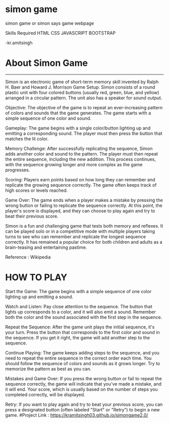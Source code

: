 # simon game
simon game or simon says game webpage

Skills Required
HTML CSS JAVASCRIPT BOOTSTRAP

-kr.amitsingh

# About Simon Game
-----------------------------
Simon is an electronic game of short-term memory skill invented by Ralph H. Baer and Howard J. Morrison
Game Setup: Simon consists of a round plastic unit with four colored buttons (usually red, green, blue, and yellow) arranged in a circular pattern. The unit also has a speaker for sound output.

Objective: The objective of the game is to repeat an ever-increasing pattern of colors and sounds that the game generates. The game starts with a simple sequence of one color and sound.

Gameplay: The game begins with a single color/button lighting up and emitting a corresponding sound. The player must then press the button that matches the lit color.

Memory Challenge: After successfully replicating the sequence, Simon adds another color and sound to the pattern. The player must then repeat the entire sequence, including the new addition. This process continues, with the sequence growing longer and more complex as the game progresses.

Scoring: Players earn points based on how long they can remember and replicate the growing sequence correctly. The game often keeps track of high scores or levels reached.

Game Over: The game ends when a player makes a mistake by pressing the wrong button or failing to replicate the sequence correctly. At this point, the player's score is displayed, and they can choose to play again and try to beat their previous score.

Simon is a fun and challenging game that tests both memory and reflexes. It can be played solo or in a competitive mode with multiple players taking turns to see who can remember and replicate the longest sequence correctly. It has remained a popular choice for both children and adults as a brain-teasing and entertaining pastime.

Reference : Wikipedia

# HOW TO PLAY

Start the Game: The game begins with a simple sequence of one color lighting up and emitting a sound.

Watch and Listen: Pay close attention to the sequence. The button that lights up corresponds to a color, and it will also emit a sound. Remember both the color and the sound associated with the first step in the sequence.

Repeat the Sequence: After the game unit plays the initial sequence, it's your turn. Press the button that corresponds to the first color and sound in the sequence. If you get it right, the game will add another step to the sequence.

Continue Playing: The game keeps adding steps to the sequence, and you need to repeat the entire sequence in the correct order each time. You should follow the sequence of colors and sounds as it grows longer. Try to memorize the pattern as best as you can.

Mistakes and Game Over: If you press the wrong button or fail to repeat the sequence correctly, the game will indicate that you've made a mistake, and it will end. Your score, which is usually based on the number of steps you completed correctly, will be displayed.

Retry: If you want to play again and try to beat your previous score, you can press a designated button (often labeled "Start" or "Retry") to begin a new game.
#Project Link : https://kramitsingh03.github.io/simongame2.0/


